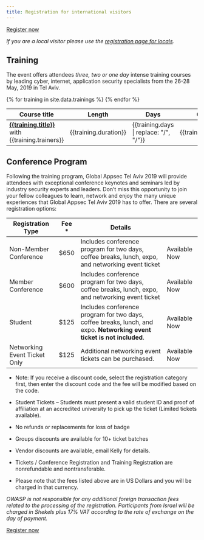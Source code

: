 ```yaml
---
title: Registration for international visitors
---
```


<a class="registerbutton" href="https://knasim.herokuapp.com/owasp2019/register">Register now</a>

*If you are a local visitor please use the [registration page for locals](/registration/registration-locals).*


## Training

The event offers attendees _three, two or one day_ intense training courses by leading cyber, internet, application security specialists from the 26-28 May, 2019 in Tel Aviv.

<table>
  <thead>
    <tr><th>Course title</th><th>Length</th><th>Days</th><th>Cost</th></tr>
  </thead>
  <tbody>
{% for training in site.data.trainings %}
    <tr>
      <td><strong><a href="{{training.url}}">{{training.title}}</a></strong> with {{training.trainers}} </td>
      <td>{{training.duration}} </td>
      <td>{{training.days | replace: "/", "/<wbr>"}} </td>
      <td class="price">{{training.price}}</td>
    </tr>
{% endfor %}
  </tbody>
</table>


## Conference Program

Following the training program, Global Appsec Tel Aviv 2019 will provide attendees with exceptional conference keynotes and seminars led by industry security experts and leaders.
Don’t miss this opportunity to join your fellow colleagues to learn, network and enjoy the many unique experiences that Global Appsec Tel Aviv 2019 has to offer.
There are several registration options:

<table>
  <thead>
    <tr>
      <th>Registration Type</th>
      <th>Fee *</th>
      <th>Details</th>
      <th> </th>
    </tr>
  </thead>
  <tbody>
    <tr>
      <td>Non-Member Conference</td>
      <td class="price">$650</td>
      <td>Includes conference program for two days, coffee breaks, lunch, expo, and networking event ticket</td>
      <td>Available Now</td>
    </tr>
    <tr>
      <td>Member Conference</td>
      <td class="price">$600</td>
      <td>Includes conference program for two days, coffee breaks, lunch, expo, and networking event ticket</td>
      <td>Available Now</td>
    </tr>
    <tr>
      <td>Student</td>
      <td class="price">$125</td>
      <td>Includes conference program for two days, coffee breaks, lunch, and expo. <strong>Networking event ticket is not included</strong>.</td>
      <td>Available Now</td>
    </tr>
    <tr>
      <td>Networking Event Ticket Only</td>
      <td class="price">$125</td>
      <td>Additional networking event tickets can be purchased.</td>
      <td>Available Now</td>
    </tr>
  </tbody>
</table>

* Note: If you receive a discount code, select the registration category first, then enter the discount code and the fee will be modified based on the code.

* Student Tickets – Students must present a valid student ID and proof of affiliation at an accredited university to pick up the ticket (Limited tickets available).
* No refunds or replacements for loss of badge
* Groups discounts are available for 10+ ticket batches
* Vendor discounts are available, email Kelly for details.
* Tickets / Conference Registration and Training Registration are nonrefundable and nontransferable.
* Please note that the fees listed above are in US Dollars and you will be charged in that currency.

*OWASP is not responsible for any additional foreign transaction fees related to the processing of the registration.
Participants from Israel will be charged in Shekels plus 17% VAT according to the rate of exchange on the day of payment.*

<a class="registerbutton" href="https://knasim.herokuapp.com/owasp2019/register">Register now</a>
